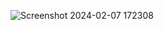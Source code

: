 ![Screenshot 2024-02-07 172308](https://github.com/Sreesankar-t/3d_card/assets/125552943/29b967fb-82f1-4df8-9f11-b223d61c6b8b)
